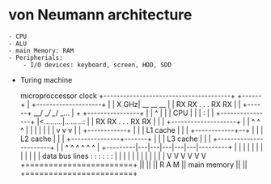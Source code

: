 # von Neumann architecture
	- CPU
	- ALU
	- main Memory: RAM
	- Peripherials:
		- I/O devices: keyboard, screen, HDD, SDD




* Turing machine




	microproccessor				clock
+---------------------------------------+	+------+
|	+--------------------+		|	| X GHz|     __    __    __
|	| RX RX . . . RX RX  |		|	+------+  __/  \__/  \__/  \_...
|	+ +----------------+ |		|	  ^
|	| |	CPU	   | |		|	  :
|	| +----------------+ |<.........|.........:
|	| RX RX . . . RX RX  |		|
|	+--------------------+		|
|	   ^   ^   ^			|
|	   |   |   |			|
|	   v   v   v			|
|	+------------+			|
|	|  L1 cache  |			|
|	+------------+--+		|
|	|  L2 cache	|		|
|	+---------------+-------+	|
|	|  L3 cache		|	|
|	+-----------------------+	|
|	  ^   ^   ^   ^   ^   ^		|
+---------|---|---|---|---|---|---------+
	  |   |   |   |   |   |
	  |   |   |   |   |   | data bus lines
	  :   :   :   :   :   :
	  |   |   |   |   |   |
	  |   |   |   |   |   |
	  V   V   V   V   V   V
	+=======================+
	||			||
	||	R A M		|| main memory
	||			||
	+=======================+
